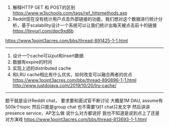 1. 解释HTTP GET 和 POST的区别 https://www.w3schools.com/tags/ref_httpmethods.asp
2. Reddit现在没有统计用户点击外部链接的功能，我们想对这个数据进行统计分析，基于scalability设计一个系统可以让我们统计出每天被点击前十的链接 https://tinyurl.com/dpc9xd8b

https://www.1point3acres.com/bbs/thread-891425-1-1.html

---

1. 设计一个cache可以put和insert数据
2. 数据有expire的时间
3. 实现上述的distributed cache
4. 和LRU cache相比有什么优劣，如何改变可以融合两者的优点
https://www.1point3acres.com/bbs/thread-890896-1-1.html
http://www.justdojava.com/2019/10/20/lru-cache/
---
题干就是设计Reddit chat， 要求要和面试官不断讨论 大概是1M DAU, assume有500k个topic 然后只能是group chat 也不需要1对1 chat只发文字 然后讲讲presence service，AP怎么做 说什么对方都说好 我也不知道是说到点上了还是对方演戏
https://www.1point3acres.com/bbs/thread-813693-1-1.html
